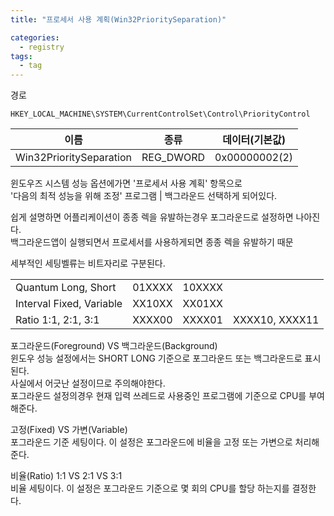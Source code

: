 ```yaml
---
title: "프로세서 사용 계획(Win32PrioritySeparation)"

categories:
  - registry
tags:
  - tag
---
```

경로
```
HKEY_LOCAL_MACHINE\SYSTEM\CurrentControlSet\Control\PriorityControl
```

|이름|종류|데이터(기본값)|
|---|---|---|
|Win32PrioritySeparation|REG_DWORD|0x00000002(2)|

윈도우즈 시스템 성능 옵션에가면 '프로세서 사용 계획' 항목으로  
'다음의 최적 성능을 위해 조정' 프로그램 \| 백그라운드 선택하게 되어있다.

쉽게 설명하면 어플리케이션이 종종 렉을 유발하는경우 포그라운드로 설정하면 나아진다.  
백그라운드앱이 실행되면서 프로세서를 사용하게되면 종종 렉을 유발하기 때문

세부적인 세팅벨류는 비트자리로 구분된다.

|||||
|---|---|---|---|
|Quantum Long, Short|01XXXX|10XXXX||
|Interval Fixed, Variable|XX10XX|XX01XX||
|Ratio 1:1, 2:1, 3:1|XXXX00|XXXX01|XXXX10, XXXX11|

포그라운드(Foreground) VS 백그라운드(Background)  
윈도우 성능 설정에서는 SHORT LONG 기준으로 포그라운드 또는 백그라운드로 표시된다.  
사실에서 어긋난 설정이므로 주의해야한다.  
포그라운드 설정의경우 현재 입력 쓰레드로 사용중인 프로그램에 기준으로 CPU를 부여해준다.

고정(Fixed) VS 가변(Variable)  
포그라운드 기준 세팅이다. 이 설정은 포그라운드에  비율을 고정 또는 가변으로 처리해준다.  

비율(Ratio) 1:1 VS 2:1 VS 3:1  
비율 세팅이다. 이 설정은 포그라운드 기준으로 몇 회의 CPU를 할당 하는지를 결정한다.
